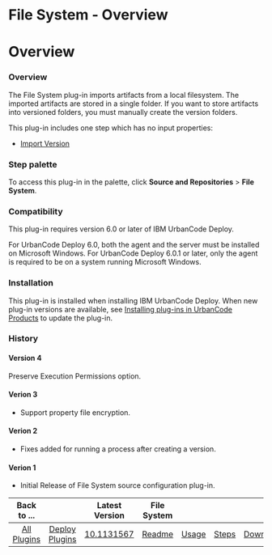 
File System - Overview
======================

# Overview


### Overview




The File System plug-in imports artifacts from a local filesystem. The imported artifacts are stored in a single folder. If you want to store artifacts into versioned folders, you must manually create the version folders.

This plug-in includes one step which has no input properties:

* [Import Version](#import_version)


### Step palette

To access this plug-in in the palette, click **Source and Repositories** > **File System**.

### Compatibility

This plug-in requires version 6.0 or later of IBM UrbanCode Deploy.

For UrbanCode Deploy 6.0, both the agent and the server must be installed on Microsoft Windows. For UrbanCode Deploy 6.0.1 or later, only the agent is required to be on a system running Microsoft Windows.

### Installation

This plug-in is installed when installing IBM UrbanCode Deploy. When new plug-in versions are available, see [Installing plug-ins in UrbanCode Products](https://www.urbancode.com/resource/installing-plug-ins-in-urbancode-products/ "Installing plug-ins in UrbanCode Deploy") to update the plug-in.

### History

#### Version 4

Preserve Execution Permissions option.

#### Verion 3

* Support property file encryption.

#### Verion 2

* Fixes added for running a process after creating a version.

#### Verion 1

* Initial Release of File System source configuration plug-in.

|Back to ...||Latest Version|File System ||||
| :---: | :---: | :---: | :---: | :---: | :---: | :---: |
|[All Plugins](../../index.md)|[Deploy Plugins](../README.md)|[10.1131567](https://raw.githubusercontent.com/UrbanCode/IBM-UCD-PLUGINS/main/files/FileSystemSourceConfig/ucd-FileSystemSourceConfig-10.1131567.zip)|[Readme](README.md)|[Usage](usage.md)|[Steps](steps.md)|[Downloads](downloads.md)|
